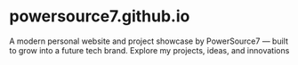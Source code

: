 # powersource7.github.io
A modern personal website and project showcase by PowerSource7 — built to grow into a future tech brand. Explore my projects, ideas, and innovations
